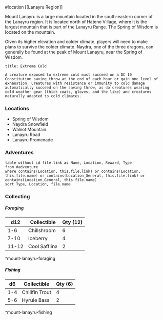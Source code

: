 #location [[Lanayru Region]]

Mount Lanayru is a large mountain located in the south-eastern corner of the Lanayru region. It is located north of Hateno Village, where it is the largest mountain that is part of the Lanayru Range. The Spring of Wisdom is located on the mountain.

Given its higher elevation and colder climate, players will need to make plans to survive the colder climate. Naydra, one of the three dragons, can generally be found at the peak of Mount Lanayru, near the Spring of Wisdom.

```ad-info
title: Extreme Cold

A creature exposed to extreme cold must succeed on a DC 10 Constitution saving throw at the end of each hour or gain one level of exhaustion. Creatures with resistance or immunity to cold damage automatically succeed on the saving throw, as do creatures wearing cold weather gear (thick coats, gloves, and the like) and creatures naturally adapted to cold climates.
```

### Locations

- Spring of Wisdom
- Naydra Snowfield
- Walnot Mountain
- Lanayru Road
- Lanayru Promenade

### Adventures
```dataview
table without id file.link as Name, Location, Reward, Type
from #adventure
where contains(Location, this.file.link) or contains(Location, this.file.name) or contains(Location_General, this.file.link) or contains(Location_General, this.file.name)
sort Type, Location, file.name
```

### Collecting

##### Foraging

| d12   | Collectible   | Qty (12) |
| ----- | ------------- | -------- |
| 1-6   | Chillshroom   | 6        |
| 7-10  | Iceberry      | 4        |
| 11-12 | Cool Safflina | 2        |
^mount-lanayru-foraging

##### Fishing

| d6  | Collectible    | Qty (6) |
| --- | -------------- | ------- |
| 1-4 | Chillfin Trout | 4       |
| 5-6 | Hyrule Bass    | 2       |
^mount-lanayru-fishing
